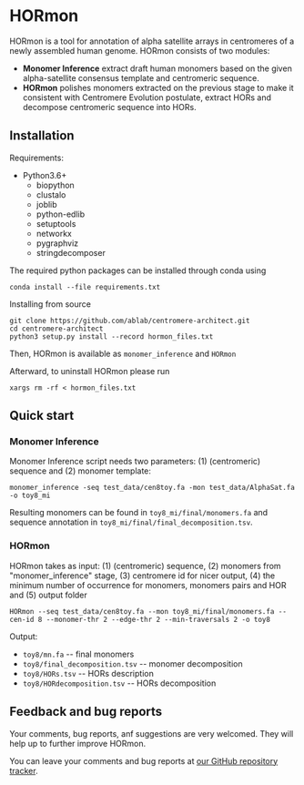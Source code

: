 # HORmon
HORmon is a tool for annotation of alpha satellite arrays in centromeres of a newly assembled human genome. HORmon consists of two modules:
* **Monomer Inference** extract draft human monomers based on the given alpha-satellite consensus template and centromeric sequence.
* **HORmon** polishes monomers extracted on the previous stage to make it consistent with Centromere Evolution postulate, extract HORs and decompose centromeric sequence into HORs.

## Installation
Requirements:
* Python3.6+
  * biopython
  * clustalo
  * joblib
  * python-edlib
  * setuptools
  * networkx
  * pygraphviz
  * stringdecomposer

The required python packages can be installed through conda using
```
conda install --file requirements.txt
```

Installing from source
```
git clone https://github.com/ablab/centromere-architect.git
cd centromere-architect
python3 setup.py install --record hormon_files.txt
```

Then, HORmon is available as `monomer_inference` and `HORmon`

Afterward, to uninstall HORmon please run
```
xargs rm -rf < hormon_files.txt
```

## Quick start
### Monomer Inference
Monomer Inference script needs two parameters: (1) (centromeric) sequence and (2) monomer template:

```
monomer_inference -seq test_data/cen8toy.fa -mon test_data/AlphaSat.fa -o toy8_mi
```

Resulting monomers can be found in ```toy8_mi/final/monomers.fa``` and sequence annotation in ```toy8_mi/final/final_decomposition.tsv```.

### HORmon
HORmon takes as input: (1) (centromeric) sequence, (2) monomers from "monomer_inference" stage, (3) centromere id for nicer output, (4) the minimum number of occurrence for monomers, monomers pairs and HOR and (5) output folder
```
HORmon --seq test_data/cen8toy.fa --mon toy8_mi/final/monomers.fa --cen-id 8 --monomer-thr 2 --edge-thr 2 --min-traversals 2 -o toy8
```

Output:
* `toy8/mn.fa` -- final monomers
* `toy8/final_decomposition.tsv` -- monomer decomposition
* `toy8/HORs.tsv` -- HORs description
* `toy8/HORdecomposition.tsv` -- HORs decomposition

## Feedback and bug reports
Your comments, bug reports, anf suggestions are very welcomed. They will help up to further improve HORmon. 

You can leave your comments and bug reports at [our GitHub repository tracker](https://github.com/ablab/centromere-architect/issues). 
